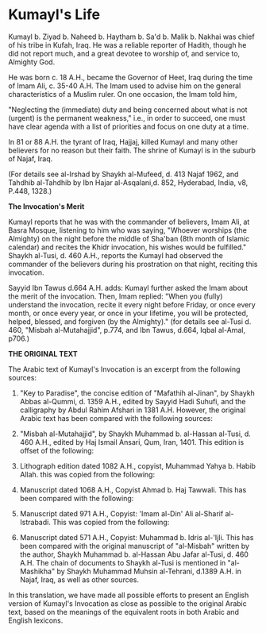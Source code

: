 Kumayl's Life
=============

Kumayl b. Ziyad b. Naheed b. Haytham b. Sa'd b. Malik b. Nakhai was
chief of his tribe in Kufah, Iraq. He was a reliable reporter of Hadith,
though he did not report much, and a great devotee to worship of, and
service to, Almighty God.

He was born c. 18 A.H., became the Governor of Heet, Iraq during the
time of Imam Ali, c. 35-40 A.H. The Imam used to advise him on the
general characteristics of a Muslim ruler. On one occasion, the Imam
told him,

"Neglecting the (immediate) duty and being concerned about what is not
(urgent) is the permanent weakness," i.e., in order to succeed, one must
have clear agenda with a list of priorities and focus on one duty at a
time.

In 81 or 88 A.H. the tyrant of Iraq, Hajjaj, killed Kumayl and many
other believers for no reason but their faith. The shrine of Kumayl is
in the suburb of Najaf, Iraq.

(For details see al-Irshad by Shaykh al-Mufeed, d. 413 Najaf 1962, and
Tahdhib al-Tahdhib by Ibn Hajar al-Asqalani,d. 852, Hyderabad, India,
v8, P.448, 1328.)

**The Invocation's Merit**

Kumayl reports that he was with the commander of believers, Imam Ali,
at Basra Mosque, listening to him who was saying, "Whoever worships (the
Almighty) on the night before the middle of Sha'ban (8th month of
Islamic calendar) and recites the Khidr invocation, his wishes would be
fulfilled." Shaykh al-Tusi, d. 460 A.H., reports the Kumayl had observed
the commander of the believers during his prostration on that night,
reciting this invocation.

Sayyid Ibn Tawus d.664 A.H. adds: Kumayl further asked the Imam about
the merit of the invocation. Then, Imam replied: "When you (fully)
understand the invocation, recite it every night before Friday, or once
every month,
or once every year, or once in your lifetime, you will be protected,
helped, blessed, and forgiven (by the Almighty)." (for details see
al-Tusi d. 460, "Misbah al-Mutahajjid", p.774, and Ibn Tawus, d.664,
Iqbal al-Amal, p706.)

**THE ORIGINAL TEXT**

The Arabic text of Kumayl's Invocation is an excerpt from the following
sources:

1. "Key to Paradise", the concise edition of "Mafathih al-Jinan", by
Shaykh Abbas al-Qummi, d. 1359 A.H., edited by Sayyid Hadi Suhufi, and
the calligraphy by Abdul Rahim Afshari in 1381 A.H. However, the
original Arabic text has been compared with the following sources:

2. "Misbah al-Mutahajjid", by Shaykh Muhammad b. al-Hassan al-Tusi, d.
460 A.H., edited by Haj Ismail Ansari, Qum, Iran, 1401. This edition is
offset of the following:

3. Lithograph edition dated 1082 A.H., copyist, Muhammad Yahya b. Habib
Allah. this was copied from the following:

4. Manuscript dated 1068 A.H., Copyist Ahmad b. Haj Tawwali. This has
been compared with the following:

5. Manuscript dated 971 A.H., Copyist: 'Imam al-Din' Ali al-Sharif al-
Istrabadi. This was copied from the following:

6. Manuscript dated 571 A.H., Copyist: Muhammad b. Idris al-'Ijli. This
has been compared with the original manuscript of "al-Misbah" written by
the author, Shaykh Muhammad b. al-Hassan Abu Jafar al-Tusi, d. 460 A.H.
The chain of documents to Shaykh al-Tusi is mentioned in "al-Mashikha"
by Shaykh Muhammad Muhsin al-Tehrani, d.1389 A.H. in Najaf, Iraq, as
well as other sources.

In this translation, we have made all possible efforts to present an
English version of Kumayl's Invocation as close as possible to the
original Arabic text, based on the meanings of the equivalent roots in
both Arabic and English lexicons.


